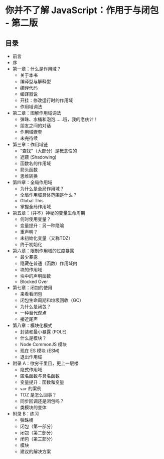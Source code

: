 # 你并不了解 JavaScript：作用于与闭包 - 第二版

## 目录

* 前言
* 序
* 第一章：什么是作用域？
    * 关于本书
    * 编译型与解释型
    * 编译代码
    * 编译器说
    * 开挂：修改运行时的作用域
    * 作用域词法
* 第二章：图解作用域词法
    * 弹珠、水桶和泡泡……哦，我的老伙计！
    * 朋友之间的对话
    * 作用域嵌套
    * 未完待续
* 第三章：作用域链
    * "查找"（大部分）是概念性的
    * 遮蔽 (Shadowing)
    * 函数名的作用域
    * 箭头函数
    * 思维转换
* 第四章：全局作用域
    * 为什么是全局作用域？
    * 全局作用域具体范围是什么？
    * Global This
    * 掌握全局作用域
* 第五章：（并不）神秘的变量生命周期
    * 何时使用变量？
    * 变量提升：另一种隐喻
    * 重声明？
    * 未初始化变量（又称TDZ）
    * 终于初始化
* 第六章：限制作用域的过度暴露
    * 最少暴露
    * 隐藏在普通（函数）作用域内
    * 块的作用域
    * 块中的声明函数
    * Blocked Over
* 第七章：闭包的使用
    * 来看看闭包
    * 闭包生命周期和垃圾回收（GC）
    * 为什么是闭包？
    * 一种替代观点
    * 接近尾声
* 第八章：模块化模式
    * 封装和最小暴露 (POLE)
    * 什么是模块？
    * Node CommonJS 模块
    * 现在 ES 模块 (ESM)
    * 退出作用域
* 附录 A：欲穷千里目，更上一层楼
    * 隐式作用域
    * 匿名函数与具名函数
    * 变量提升：函数和变量
    * `var` 的案例
    * TDZ 是怎么回事？
    * 同步回调还是闭包吗？
    * 类模块的变体
* 附录 B：练习
    * 弹珠桶
    * 闭包（第一部分）
    * 闭包（第二部分）
    * 闭包（第三部分）
    * 模块
    * 建议的解决方案

